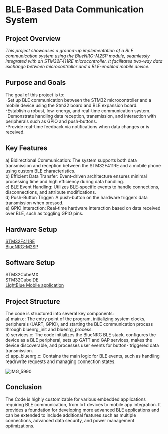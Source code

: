 # **BLE-Based Data Communication System**<br>

## **Project Overview**<br>
_This project showcases a ground-up implementation of a BLE communication system using the BlueNRG-M2SP module, seamlessly integrated with an STM32F411RE microcontroller. It facilitates two-way data exchange between microcontroller and a BLE-enabled mobile device._

## **Purpose and Goals**<br>
The goal of this project is to:<br>
-Set up BLE communication between the STM32 microcontroller and a mobile device using the Stm32 board and BLE expansion board.<br>
-Establish a robust, low-energy, and real-time communication system.<br>
-Demonstrate handling data reception, transmission, and interaction with peripherals such as GPIO and push-buttons.<br>
-Provide real-time feedback via notifications when data changes or is received.<br>

## **Key Features**<br>
a) Bidirectional Communication: The system supports both data transmission and reception between the STM32F411RE and a mobile phone using custom BLE characteristics.<br>
b) Efficient Data Transfer: Event-driven architecture ensures minimal processing time and high efficiency during data handling.<br>
c) BLE Event Handling: Utilizes BLE-specific events to handle connections, disconnections, and attribute modifications.<br>
d) Push-Button Trigger: A push-button on the hardware triggers data transmission when pressed.<br>
e) GPIO Interaction: Real-time hardware interaction based on data received over BLE, such as toggling GPIO pins.<br>

## **Hardware Setup**<br>
[STM32F411RE](https://www.st.com/en/evaluation-tools/nucleo-f411re.html)<br>
[BlueNRG-M2SP](https://www.st.com/en/ecosystems/x-nucleo-bnrg2a1.html) <br>

## **Software Setup** <br>
STM32CubeMX<br>
STM32CubeIDE<br>
[LightBlue Mobile application](https://apps.apple.com/us/app/lightblue/id557428110)<br>


## **Project Structure**<br>
The code is structured into several key components:<br>
a) main.c: The entry point of the program, initializing system clocks, peripherals (UART, GPIO), and starting the BLE communication process through bluenrg_init and bluenrg_process.<br>
b) services.c: The code initializes the BlueNRG BLE stack, configures the device as a BLE peripheral, sets up GATT and GAP services, makes the device discoverable, and processes user events for button- triggered data transmission.<br>
c) app_bluenrg.c: Contains the main logic for BLE events, such as handling read/write requests and managing connection states.<br>   

![IMG_5990](https://github.com/user-attachments/assets/dd61b9a7-9ee6-40f4-a904-a79838384a5f)

## **Conclusion**<br>
The Code is highly customizable for various embedded applications requiring BLE communication, from IoT devices to mobile app integration. It provides a foundation for developing more advanced BLE applications and can be extended to include additional features such as multiple connections, advanced data security, and power management optimizations.<br>
